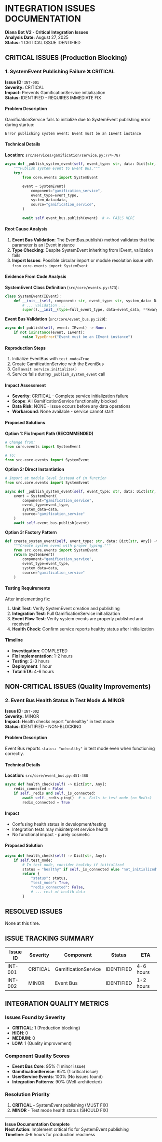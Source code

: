 # INTEGRATION ISSUES DOCUMENTATION

**Diana Bot V2 - Critical Integration Issues**  
**Analysis Date:** August 27, 2025  
**Status:** 1 CRITICAL ISSUE IDENTIFIED

## CRITICAL ISSUES (Production Blocking)

### 1. SystemEvent Publishing Failure ❌ CRITICAL

**Issue ID:** `INT-001`  
**Severity:** CRITICAL  
**Impact:** Prevents GamificationService initialization  
**Status:** IDENTIFIED - REQUIRES IMMEDIATE FIX

#### Problem Description
GamificationService fails to initialize due to SystemEvent publishing error during startup:
```
Error publishing system event: Event must be an IEvent instance
```

#### Technical Details
**Location:** `src/services/gamification/service.py:774-787`
```python
async def _publish_system_event(self, event_type: str, data: Dict[str, Any]) -> None:
    """Publish system event to Event Bus."""
    try:
        from core.events import SystemEvent
        
        event = SystemEvent(
            component="gamification_service",
            event_type=event_type,
            system_data=data,
            source="gamification_service",
        )
        
        await self.event_bus.publish(event)  # <- FAILS HERE
```

#### Root Cause Analysis
1. **Event Bus Validation**: The EventBus.publish() method validates that the parameter is an IEvent instance
2. **Type Checking**: Despite SystemEvent inheriting from IEvent, validation fails
3. **Import Issues**: Possible circular import or module resolution issue with `from core.events import SystemEvent`

#### Evidence From Code Analysis
**SystemEvent Class Definition** (`src/core/events.py:573`):
```python
class SystemEvent(IEvent):
    def __init__(self, component: str, event_type: str, system_data: Dict[str, Any], **kwargs):
        # ... validation ...
        super().__init__(type=full_event_type, data=event_data, **kwargs)
```

**Event Bus Validation** (`src/core/event_bus.py:229`):
```python
async def publish(self, event: IEvent) -> None:
    if not isinstance(event, IEvent):
        raise TypeError("Event must be an IEvent instance")
```

#### Reproduction Steps
1. Initialize EventBus with `test_mode=True`
2. Create GamificationService with the EventBus
3. Call `await service.initialize()`
4. Service fails during `_publish_system_event` call

#### Impact Assessment
- **Severity**: CRITICAL - Complete service initialization failure
- **Scope**: All GamificationService functionality blocked
- **Data Risk**: NONE - Issue occurs before any data operations
- **Workaround**: None available - service cannot start

#### Proposed Solutions

**Option 1: Fix Import Path (RECOMMENDED)**
```python
# Change from:
from core.events import SystemEvent

# To:
from src.core.events import SystemEvent
```

**Option 2: Direct Instantiation**
```python
# Import at module level instead of in function
from src.core.events import SystemEvent

async def _publish_system_event(self, event_type: str, data: Dict[str, Any]) -> None:
    event = SystemEvent(
        component="gamification_service", 
        event_type=event_type,
        system_data=data,
        source="gamification_service"
    )
    await self.event_bus.publish(event)
```

**Option 3: Factory Pattern**
```python
def create_system_event(self, event_type: str, data: Dict[str, Any]) -> IEvent:
    """Create system event with proper typing."""
    from src.core.events import SystemEvent
    return SystemEvent(
        component="gamification_service",
        event_type=event_type, 
        system_data=data,
        source="gamification_service"
    )
```

#### Testing Requirements
After implementing fix:
1. **Unit Test**: Verify SystemEvent creation and publishing
2. **Integration Test**: Full GamificationService initialization  
3. **Event Flow Test**: Verify system events are properly published and received
4. **Health Check**: Confirm service reports healthy status after initialization

#### Timeline
- **Investigation**: COMPLETED
- **Fix Implementation**: 1-2 hours
- **Testing**: 2-3 hours  
- **Deployment**: 1 hour
- **Total ETA**: 4-6 hours

## NON-CRITICAL ISSUES (Quality Improvements)

### 2. Event Bus Health Status in Test Mode ⚠️ MINOR

**Issue ID:** `INT-002`  
**Severity:** MINOR  
**Impact:** Health checks report "unhealthy" in test mode  
**Status:** IDENTIFIED - NON-BLOCKING

#### Problem Description
Event Bus reports `status: "unhealthy"` in test mode even when functioning correctly.

#### Technical Details
**Location:** `src/core/event_bus.py:451-488`
```python
async def health_check(self) -> Dict[str, Any]:
    redis_connected = False
    if self._redis and self._is_connected:
        await self._redis.ping()  # <- Fails in test mode (no Redis)
        redis_connected = True
```

#### Impact
- Confusing health status in development/testing
- Integration tests may misinterpret service health
- No functional impact - purely cosmetic

#### Proposed Solution
```python
async def health_check(self) -> Dict[str, Any]:
    if self.test_mode:
        # In test mode, consider healthy if initialized
        status = "healthy" if self._is_connected else "not_initialized"
        return {
            "status": status,
            "test_mode": True,
            "redis_connected": False,
            # ... rest of health data
        }
```

## RESOLVED ISSUES

None at this time.

## ISSUE TRACKING SUMMARY

| Issue ID | Severity | Component | Status | ETA |
|----------|----------|-----------|---------|-----|
| INT-001 | CRITICAL | GamificationService | IDENTIFIED | 4-6 hours |
| INT-002 | MINOR | Event Bus | IDENTIFIED | 1-2 hours |

## INTEGRATION QUALITY METRICS

### Issues Found by Severity
- **CRITICAL**: 1 (Production blocking)
- **HIGH**: 0  
- **MEDIUM**: 0
- **LOW**: 1 (Quality improvement)

### Component Quality Scores
- **Event Bus Core**: 95% (1 minor issue)
- **GamificationService**: 85% (1 critical issue)  
- **UserService Events**: 100% (No issues found)
- **Integration Patterns**: 90% (Well-architected)

### Resolution Priority
1. **CRITICAL** - SystemEvent publishing (MUST FIX)
2. **MINOR** - Test mode health status (SHOULD FIX)

---

**Issue Documentation Complete**  
**Next Action**: Implement critical fix for SystemEvent publishing  
**Timeline**: 4-6 hours for production readiness